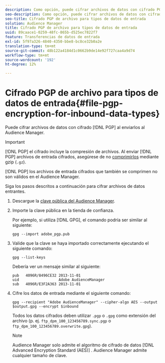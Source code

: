 ```yaml
---
description: Como opción, puede cifrar archivos de datos con cifrado PGP al enviarlos al Audience Manager.
seo-description: Como opción, puede cifrar archivos de datos con cifrado PGP al enviarlos al Audience Manager.
seo-title: Cifrado PGP de archivo para tipos de datos de entrada
solution: Audience Manager
title: Cifrado PGP de archivo para tipos de datos de entrada
uuid: 89caace1-0259-48fc-865b-d525ec7822f7
feature: Transferencias de datos de entrada
exl-id: 5f97a326-4840-4350-bbe8-bc8ce32b0a2e
translation-type: tm+mt
source-git-commit: 48b122a4184d1c0662b9de14e92f727caa4a9d74
workflow-type: tm+mt
source-wordcount: '192'
ht-degree: 12%

---
```


# Cifrado PGP de archivo para tipos de datos de entrada{#file-pgp-encryption-for-inbound-data-types}

Puede cifrar archivos de datos con cifrado [!DNL PGP] al enviarlos al Audience Manager.

<!-- c_encryption.xml -->

>[!IMPORTANT]
>
>[!DNL PGP] el cifrado incluye la compresión de archivos. Al enviar [!DNL PGP] archivos de entrada cifrados, asegúrese de no [comprimirlos](../../../integration/sending-audience-data/batch-data-transfer-explained/inbound-file-compression.md) mediante gzip (`.gz`).
>
>[!DNL PGP] los archivos de entrada cifrados que también se  [](../../../integration/sending-audience-data/batch-data-transfer-explained/inbound-file-compression.md) comprimen no son válidos en el Audience Manager.

Siga los pasos descritos a continuación para cifrar archivos de datos entrantes.

1. Descargue la [clave pública del Audience Manager](./assets/adobe_pgp.pub).
2. Importe la clave pública en la tienda de confianza.

   Por ejemplo, si utiliza [!DNL GPG], el comando podría ser similar al siguiente:

   `gpg --import adobe_pgp.pub`

3. Valide que la clave se haya importado correctamente ejecutando el siguiente comando:

   `gpg --list-keys`

   Debería ver un mensaje similar al siguiente:

   ```
   pub   4096R/8496CE32 2013-11-01
   uid                  Adobe AudienceManager
   sub   4096R/E3F2A363 2013-11-01
   ```

4. Cifre los datos de entrada mediante el siguiente comando:

   `gpg --recipient "Adobe AudienceManager" --cipher-algo AES --output $output.gpg --encrypt $inbound`

   Todos los datos cifrados deben utilizar `.pgp` o `.gpg` como extensión del archivo (p. ej. `ftp_dpm_100_123456789.sync.pgp` o `ftp_dpm_100_123456789.overwrite.gpg`).

   >[!NOTE]
   >
   >Audience Manager solo admite el algoritmo de cifrado de datos [!DNL Advanced Encryption Standard (AES)] . Audience Manager admite cualquier tamaño de clave.
